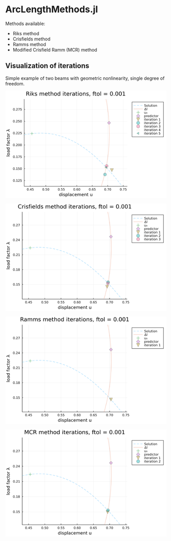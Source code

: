 # ArcLengthMethods.jl

Methods available: 
- Riks method
- Crisfields method
- Ramms method
- Modified Crisfield Ramm (MCR) method

## Visualization of iterations

Simple example of two beams with geometric nonlinearity, single degree of freedom.

![Riks method iterations visualized](docs/files/riksmethoditerations.png)

![Crisfields method iterations visualized](docs/files/crisfieldsmethoditerations.png)

![Ramms method iterations visualized](docs/files/rammsmethoditerations.png)

![MCR method iterations visualized](docs/files/mcrmethoditerations.png)